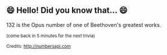 ## :smile: Hello! Did you know that... :smile:
132 is the Opus number of one of Beethoven's greatest works.

<sup>(come back in 5 minutes for the next trivia)</sup>


<sup>Credits: http://numbersapi.com</sup>
